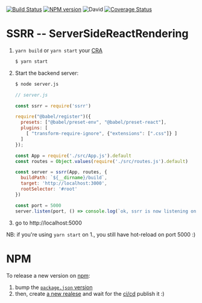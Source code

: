 [![Build Status](https://github.com/abernier/ssrr/workflows/ci/cd/badge.svg)](https://github.com/abernier/ssrr/actions?query=workflow%3Aci%2Fcd)
[![NPM version](https://img.shields.io/npm/v/ssrr.svg?style=flat)](https://www.npmjs.com/package/ssrr)
![David](https://img.shields.io/david/abernier/ssrr)
[![Coverage Status](https://coveralls.io/repos/github/abernier/ssrr/badge.svg?branch=master)](https://coveralls.io/github/abernier/ssrr?branch=master)

# SSRR -- ServerSideReactRendering

1. `yarn build` or `yarn start` your [CRA](https://create-react-app.dev/)
   ```sh
   $ yarn start
   ```
2. Start the backend server:
   ```sh
   $ node server.js
   ```
    ```js
    // server.js
    
    const ssrr = require('ssrr')

    require("@babel/register")({
      presets: ["@babel/preset-env", "@babel/preset-react"],
      plugins: [
        [ "transform-require-ignore", {"extensions": [".css"]} ]
      ]
    });

    const App = require('./src/App.js').default
    const routes = Object.values(require('./src/routes.js').default)

    const server = ssrr(App, routes, {
      buildPath: `${__dirname}/build`,
      target: 'http://localhost:3000',
      rootSelector: '#root'
    })

    const port = 5000
    server.listen(port, () => console.log(`ok, ssrr is now listening on port ${port}`))
    ```
3. go to http://localhost:5000

NB: if you're using `yarn start` on 1., you still have hot-reload on port 5000 :)

# NPM

To release a new version on [npm](https://www.npmjs.com/package/ssrr):
1. bump the [`package.json` version](https://github.com/abernier/ssrr/edit/master/package.json)
2. then, create [a new realese](https://github.com/abernier/ssrr/releases/new) and wait for the [ci/cd](https://github.com/abernier/ssrr/actions?query=workflow%3Aci%2Fcd) publish it :)
